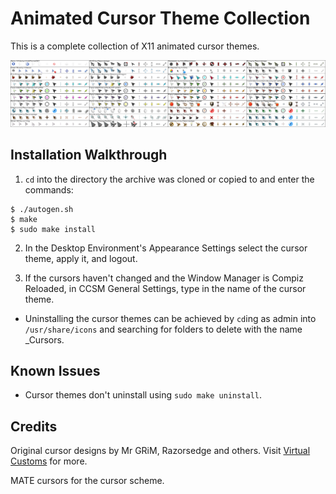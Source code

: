 Animated Cursor Theme Collection
================================
This is a complete collection of X11 animated cursor themes.

![Animated_Cursor_Theme_Collection](https://github.com/OliverKurz/animated-cursor-theme-collection/raw/master/images/Preview.png)

Installation Walkthrough
------------------------
1. `cd` into the directory the archive was cloned or copied to and enter the commands:

```
$ ./autogen.sh
$ make
$ sudo make install
```

2. In the Desktop Environment's Appearance Settings select the cursor theme, apply it, and logout.

3. If the cursors haven't changed and the Window Manager is Compiz Reloaded, in CCSM General Settings, type in the name of the cursor theme.

* Uninstalling the cursor themes can be achieved by `cd`ing as admin into `/usr/share/icons` and searching for folders to delete with the name _Cursors.

Known Issues
------------
* Cursor themes don't uninstall using `sudo make uninstall`.

Credits
--------
Original cursor designs by Mr GRiM, Razorsedge and others. Visit [Virtual Customs](http://virtualcustoms.net/forum.php) for more.

MATE cursors for the cursor scheme.